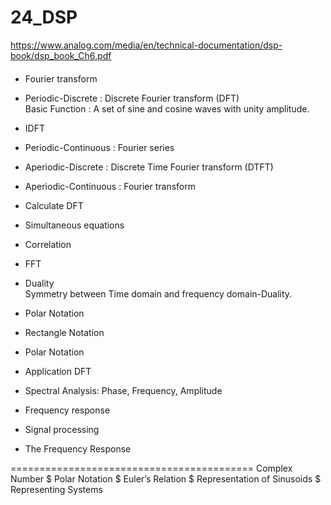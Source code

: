 # 24_DSP  
https://www.analog.com/media/en/technical-documentation/dsp-book/dsp_book_Ch6.pdf  

####
- Fourier transform   
- Periodic-Discrete : Discrete Fourier transform (DFT)  
Basic Function : A set of sine and cosine waves with unity amplitude.  
- IDFT  
- Periodic-Continuous : Fourier series   
- Aperiodic-Discrete : Discrete Time Fourier transform (DTFT)  
- Aperiodic-Continuous : Fourier transform  

- Calculate DFT   
 - Simultaneous equations   
 - Correlation   
 - FFT   
- Duality   
 Symmetry between Time domain and frequency domain-Duality.   
- Polar Notation   
 - Rectangle Notation   
 - Polar  Notation   
- Application DFT 
 - Spectral Analysis: Phase, Frequency, Amplitude 
 - Frequency response 
 - Signal processing 
- The Frequency Response

==========================================
Complex Number 
$ Polar Notation 
$ Euler’s Relation
$ Representation of Sinusoids
$ Representing Systems
